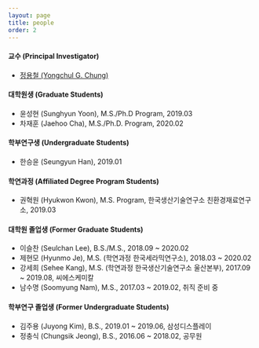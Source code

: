 ```yaml
---
layout: page
title: people
order: 2
---
```

#### 교수 (Principal Investigator)
- [정용철 (Yongchul G. Chung)](http://gregchung.github.io/professor/)

#### 대학원생 (Graduate Students)
- 윤성현 (Sunghyun Yoon), M.S./Ph.D Program, 2019.03
- 차재훈 (Jaehoo Cha), M.S./Ph.D. Program, 2020.02

#### 학부연구생 (Undergraduate Students)
- 한승윤 (Seungyun Han), 2019.01

#### 학연과정 (Affiliated Degree Program Students)
- 권혁원 (Hyukwon Kwon), M.S. Program, 한국생산기술연구소 친환경재료연구소, 2019.03

#### 대학원 졸업생 (Former Graduate Students)
- 이슬찬 (Seulchan Lee), B.S./M.S., 2018.09 ~ 2020.02
- 제현모 (Hyunmo Je), M.S. (학연과정 한국세라믹연구소), 2018.03 ~ 2020.02
- 강세희 (Sehee Kang), M.S. (학연과정 한국생산기술연구소 울산본부), 2017.09 ~ 2019.08, 씨에스케미칼
- 남수명 (Soomyung Nam), M.S., 2017.03 ~ 2019.02, 취직 준비 중

#### 학부연구 졸업생 (Former Undergraduate Students)
- 김주용 (Juyong Kim), B.S., 2019.01 ~ 2019.06, 삼성디스플레이
- 정충식 (Chungsik Jeong), B.S., 2016.06 ~ 2018.02, 공무원
